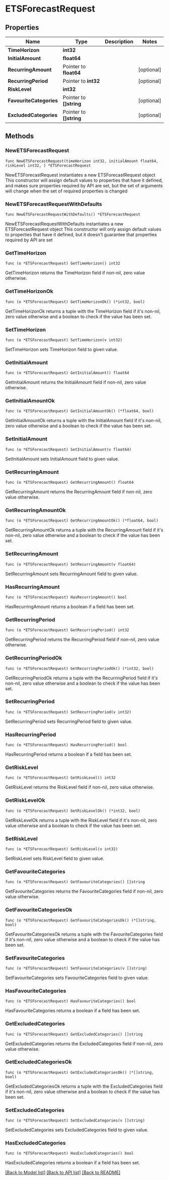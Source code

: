 # ETSForecastRequest

## Properties

Name | Type | Description | Notes
------------ | ------------- | ------------- | -------------
**TimeHorizon** | **int32** |  | 
**InitialAmount** | **float64** |  | 
**RecurringAmount** | Pointer to **float64** |  | [optional] 
**RecurringPeriod** | Pointer to **int32** |  | [optional] 
**RiskLevel** | **int32** |  | 
**FavouriteCategories** | Pointer to **[]string** |  | [optional] 
**ExcludedCategories** | Pointer to **[]string** |  | [optional] 

## Methods

### NewETSForecastRequest

`func NewETSForecastRequest(timeHorizon int32, initialAmount float64, riskLevel int32, ) *ETSForecastRequest`

NewETSForecastRequest instantiates a new ETSForecastRequest object
This constructor will assign default values to properties that have it defined,
and makes sure properties required by API are set, but the set of arguments
will change when the set of required properties is changed

### NewETSForecastRequestWithDefaults

`func NewETSForecastRequestWithDefaults() *ETSForecastRequest`

NewETSForecastRequestWithDefaults instantiates a new ETSForecastRequest object
This constructor will only assign default values to properties that have it defined,
but it doesn't guarantee that properties required by API are set

### GetTimeHorizon

`func (o *ETSForecastRequest) GetTimeHorizon() int32`

GetTimeHorizon returns the TimeHorizon field if non-nil, zero value otherwise.

### GetTimeHorizonOk

`func (o *ETSForecastRequest) GetTimeHorizonOk() (*int32, bool)`

GetTimeHorizonOk returns a tuple with the TimeHorizon field if it's non-nil, zero value otherwise
and a boolean to check if the value has been set.

### SetTimeHorizon

`func (o *ETSForecastRequest) SetTimeHorizon(v int32)`

SetTimeHorizon sets TimeHorizon field to given value.


### GetInitialAmount

`func (o *ETSForecastRequest) GetInitialAmount() float64`

GetInitialAmount returns the InitialAmount field if non-nil, zero value otherwise.

### GetInitialAmountOk

`func (o *ETSForecastRequest) GetInitialAmountOk() (*float64, bool)`

GetInitialAmountOk returns a tuple with the InitialAmount field if it's non-nil, zero value otherwise
and a boolean to check if the value has been set.

### SetInitialAmount

`func (o *ETSForecastRequest) SetInitialAmount(v float64)`

SetInitialAmount sets InitialAmount field to given value.


### GetRecurringAmount

`func (o *ETSForecastRequest) GetRecurringAmount() float64`

GetRecurringAmount returns the RecurringAmount field if non-nil, zero value otherwise.

### GetRecurringAmountOk

`func (o *ETSForecastRequest) GetRecurringAmountOk() (*float64, bool)`

GetRecurringAmountOk returns a tuple with the RecurringAmount field if it's non-nil, zero value otherwise
and a boolean to check if the value has been set.

### SetRecurringAmount

`func (o *ETSForecastRequest) SetRecurringAmount(v float64)`

SetRecurringAmount sets RecurringAmount field to given value.

### HasRecurringAmount

`func (o *ETSForecastRequest) HasRecurringAmount() bool`

HasRecurringAmount returns a boolean if a field has been set.

### GetRecurringPeriod

`func (o *ETSForecastRequest) GetRecurringPeriod() int32`

GetRecurringPeriod returns the RecurringPeriod field if non-nil, zero value otherwise.

### GetRecurringPeriodOk

`func (o *ETSForecastRequest) GetRecurringPeriodOk() (*int32, bool)`

GetRecurringPeriodOk returns a tuple with the RecurringPeriod field if it's non-nil, zero value otherwise
and a boolean to check if the value has been set.

### SetRecurringPeriod

`func (o *ETSForecastRequest) SetRecurringPeriod(v int32)`

SetRecurringPeriod sets RecurringPeriod field to given value.

### HasRecurringPeriod

`func (o *ETSForecastRequest) HasRecurringPeriod() bool`

HasRecurringPeriod returns a boolean if a field has been set.

### GetRiskLevel

`func (o *ETSForecastRequest) GetRiskLevel() int32`

GetRiskLevel returns the RiskLevel field if non-nil, zero value otherwise.

### GetRiskLevelOk

`func (o *ETSForecastRequest) GetRiskLevelOk() (*int32, bool)`

GetRiskLevelOk returns a tuple with the RiskLevel field if it's non-nil, zero value otherwise
and a boolean to check if the value has been set.

### SetRiskLevel

`func (o *ETSForecastRequest) SetRiskLevel(v int32)`

SetRiskLevel sets RiskLevel field to given value.


### GetFavouriteCategories

`func (o *ETSForecastRequest) GetFavouriteCategories() []string`

GetFavouriteCategories returns the FavouriteCategories field if non-nil, zero value otherwise.

### GetFavouriteCategoriesOk

`func (o *ETSForecastRequest) GetFavouriteCategoriesOk() (*[]string, bool)`

GetFavouriteCategoriesOk returns a tuple with the FavouriteCategories field if it's non-nil, zero value otherwise
and a boolean to check if the value has been set.

### SetFavouriteCategories

`func (o *ETSForecastRequest) SetFavouriteCategories(v []string)`

SetFavouriteCategories sets FavouriteCategories field to given value.

### HasFavouriteCategories

`func (o *ETSForecastRequest) HasFavouriteCategories() bool`

HasFavouriteCategories returns a boolean if a field has been set.

### GetExcludedCategories

`func (o *ETSForecastRequest) GetExcludedCategories() []string`

GetExcludedCategories returns the ExcludedCategories field if non-nil, zero value otherwise.

### GetExcludedCategoriesOk

`func (o *ETSForecastRequest) GetExcludedCategoriesOk() (*[]string, bool)`

GetExcludedCategoriesOk returns a tuple with the ExcludedCategories field if it's non-nil, zero value otherwise
and a boolean to check if the value has been set.

### SetExcludedCategories

`func (o *ETSForecastRequest) SetExcludedCategories(v []string)`

SetExcludedCategories sets ExcludedCategories field to given value.

### HasExcludedCategories

`func (o *ETSForecastRequest) HasExcludedCategories() bool`

HasExcludedCategories returns a boolean if a field has been set.


[[Back to Model list]](../README.md#documentation-for-models) [[Back to API list]](../README.md#documentation-for-api-endpoints) [[Back to README]](../README.md)


